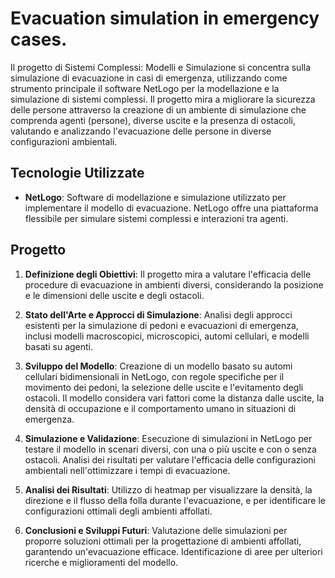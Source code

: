 # Evacuation simulation in emergency cases.

Il progetto di Sistemi Complessi: Modelli e Simulazione si concentra sulla simulazione di evacuazione in casi di emergenza, utilizzando come strumento principale il software NetLogo per la modellazione e la simulazione di sistemi complessi. Il progetto mira a migliorare la sicurezza delle persone attraverso la creazione di un ambiente di simulazione che comprenda agenti (persone), diverse uscite e la presenza di ostacoli, valutando e analizzando l'evacuazione delle persone in diverse configurazioni ambientali.

## Tecnologie Utilizzate

- **NetLogo**: Software di modellazione e simulazione utilizzato per implementare il modello di evacuazione. NetLogo offre una piattaforma flessibile per simulare sistemi complessi e interazioni tra agenti.

## Progetto

1. **Definizione degli Obiettivi**: Il progetto mira a valutare l'efficacia delle procedure di evacuazione in ambienti diversi, considerando la posizione e le dimensioni delle uscite e degli ostacoli.

2. **Stato dell'Arte e Approcci di Simulazione**: Analisi degli approcci esistenti per la simulazione di pedoni e evacuazioni di emergenza, inclusi modelli macroscopici, microscopici, automi cellulari, e modelli basati su agenti.

3. **Sviluppo del Modello**: Creazione di un modello basato su automi cellulari bidimensionali in NetLogo, con regole specifiche per il movimento dei pedoni, la selezione delle uscite e l'evitamento degli ostacoli. Il modello considera vari fattori come la distanza dalle uscite, la densità di occupazione e il comportamento umano in situazioni di emergenza.

4. **Simulazione e Validazione**: Esecuzione di simulazioni in NetLogo per testare il modello in scenari diversi, con una o più uscite e con o senza ostacoli. Analisi dei risultati per valutare l'efficacia delle configurazioni ambientali nell'ottimizzare i tempi di evacuazione.

5. **Analisi dei Risultati**: Utilizzo di heatmap per visualizzare la densità, la direzione e il flusso della folla durante l'evacuazione, e per identificare le configurazioni ottimali degli ambienti affollati.

6. **Conclusioni e Sviluppi Futuri**: Valutazione delle simulazioni per proporre soluzioni ottimali per la progettazione di ambienti affollati, garantendo un'evacuazione efficace. Identificazione di aree per ulteriori ricerche e miglioramenti del modello.

